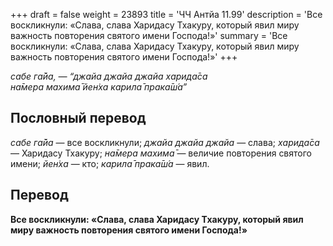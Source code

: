 +++
draft = false
weight = 23893
title = 'ЧЧ Антйа 11.99'
description = 'Все воскликнули: «Слава, слава Харидасу Тхакуру, который явил миру важность повторения святого имени Господа!»'
summary = 'Все воскликнули: «Слава, слава Харидасу Тхакуру, который явил миру важность повторения святого имени Господа!»'
+++

_сабе га̄йа, — “джайа джайа джайа харида̄са  
на̄мера махима̄ йен̇ха карила̄ прака̄ш́а”_

## Пословный перевод

_сабе_ _га̄йа_ — все воскликнули; _джайа_ _джайа_ _джайа_ — слава; _харида̄са_ — Харидасу Тхакуру; _на̄мера_ _махима̄_ — величие повторения святого имени; _йен̇ха_ — кто; _карила̄_ _прака̄ш́а_ — явил.

## Перевод

**Все воскликнули: «Слава, слава Харидасу Тхакуру, который явил миру важность повторения святого имени Господа!»**

